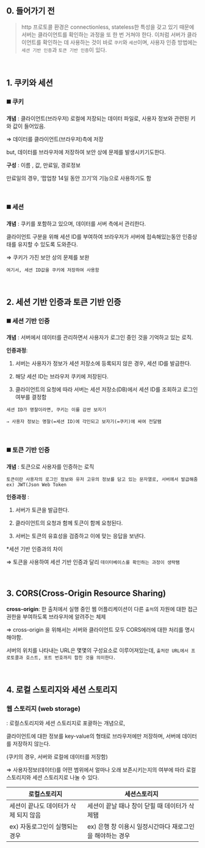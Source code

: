 ## 0. 들어가기 전 ##
> http 프로토콜 환경은 connectionless, stateless한 특성을 갖고 있기 때문에 서버는 클라이언트를 확인하는 과정을 또 한 번 거쳐야 한다. 
> 이처럼 서버가 클라이언트를 확인하는 데 사용하는 것이 바로 `쿠키`와 `세션`이며, 사용자 인증 방법에는 `세션 기반 인증`과 `토큰 기반 인증`이 있다.


<br/> 

## 1. 쿠키와 세션 ##
### ◼️ 쿠키

**개념** : 클라이언트(브라우저) 로컬에 저장되는 데이터 파일로, 사용자 정보와 관련된 키와 값이 들어있음.

⇒ 데이터를 클라이언트(브라우저)측에 저장

but, 데이터를 브라우저에 저장하여 보안 상에 문제를 발생시키기도한다.




**구성** : 이름 , 값, 만료일, 경로정보

만료일의 경우,  ‘팝업창 14일 동안 끄기’의 기능으로 사용하기도 함


<br/>

### ◼️ 세션

**개념** : 쿠키를 포함하고 있으며, 데이터를 서버 측에서 관리한다.

클라이언트 구분을 위해 세션 ID를 부여하여 브라우저가 서버에 접속해있는동안 인증상태를 유지할 수 있도록 도와준다.

⇒ 쿠키가 가진 보안 상의 문제를 보완


`여기서, 세션 ID값을 쿠키에 저장하여 사용함`



<br/> 

## 2. 세션 기반 인증과 토큰 기반 인증 ##
### ◼️ 세션 기반 인증


**개념** : 서버에서 데이터를 관리하면서 사용자가 로그인 중인 것을 기억하고 있는 로직.

**인증과정**: 

1) 서버는 사용자가 정보가 세션 저장소에 등록되지 않은 경우, 세션 ID를 발급한다.

2) 해당 세션 ID는 브라우저 쿠키에 저장된다. 

3) 클라이언트의 요청에 따라 서버는 세션 저장소(DB)에서 세션 ID를 조회하고 로그인 여부를 결정함

`세션 ID가 명찰이라면, 쿠키는 이를 감싼 보자기`

`⇒ 사용자 정보는 명찰(=세션 ID)에 각인되고 보자기(=쿠키)에 싸여 전달됌`



<br/>

### ◼️ 토큰 기반 인증


**개념** : 토큰으로 사용자를 인증하는 로직

`토큰이란 사용자의 로그인 정보와 유저 고유의 정보를 담고 있는 문자열로, 서버에서 발급해줌 ex) JWT(Json Web Token`


**인증과정** : 

1) 서버가 토큰을 발급한다.

2) 클라이언트의 요청과 함께 토큰이 함께 요청된다.

3) 서버는 토큰의 유효성을 검증하고 이에 맞는 응답을 보낸다.


*세션 기반 인증과의 차이

⇒ 토큰을 사용하여 세션 기반 인증과 달리 `데이터베이스를 확인하는 과정이 생략됌`


<br/> 

## 3. CORS(Cross-Origin Resource Sharing) ##
**cross-origin**: 한 출처에서 실행 중인 웹 어플리케이션이 다른 `출처`의 자원에 대한 접근 권한을 부여하도록 브라우저에 알려주는 체제

⇒ cross-origin 을 위해서는 서버와 클라이언트 모두 CORS에러에 대한 처리를 명시해야함.

서버의 위치를 나타내는 URL은 몇몇의 구성요소로 이루어져있는데, `출처란 URL에서 프로토콜과 호스트, 포트 번호까지 합친 것을 의미한다.`


<br/> 

## 4. 로컬 스토리지와 세션 스토리지 ##
### 웹 스토리지 (web storage)

: 로컬스토리지와 세션 스토리지로 포괄하는 개념으로, 

클라이언트에 대한 정보를 key-value의 형태로 브라우저에만 저장하며, 서버에 데이터를 저장하지 않는다.

(쿠키의 경우, 서버와 로컬에 데이터를 저장함)

⇒ 사용자정보(데이터)를 어떤 범위에서 얼마나 오래 보존시키는지의 여부에 따라 로컬 스토리지와 세션 스토리지로 나눌 수 있다.


|로컬스토리지|세션스토리지|
|---|---|
|세션이 끝나도 데이터가 삭제 되지 않음|세션이 끝날 때나 창이 닫힐 때 데이터가 삭제됌|
|ex) 자동로그인이 실행되는 경우|ex) 은행 창 이용시 일정시간마다 재로그인을 해야하는 경우|






